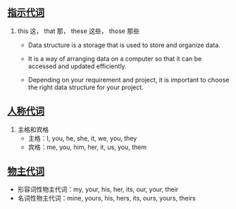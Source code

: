 ## [指示代词](http://www.yygrammar.com/Article/201408/3693_5.html)

1. this 这， that 那， these 这些， those 那些

   - Data structure is a storage that is used to store and organize data.

   - It is a way of arranging data on a computer so that it can be accessed and updated efficiently.

   - Depending on your requirement and project, it is important to choose the right data structure for your project.

## [人称代词](http://www.yygrammar.com/Article/201408/3693.html)

1. 主格和宾格
   - 主格：I, you, he, she, it, we, you, they
   - 宾格：me, you, him, her, it, us, you, them

## [物主代词](http://www.yygrammar.com/Article/201408/3693_2.html)

- 形容词性物主代词：my, your, his, her, its, our, your, their
- 名词性物主代词：mine, yours, his, hers, its, ours, yours, theirs
